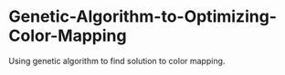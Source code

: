 # Genetic-Algorithm-to-Optimizing-Color-Mapping
Using genetic algorithm to find solution to color mapping.
